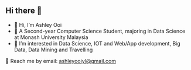 ## Hi there 👋
- 👋 Hi, I’m Ashley Ooi
- 🏢 A Second-year Computer Science Student, majoring in Data Science at Monash University Malaysia
- 👀 I’m interested in Data Science, IOT and Web/App development, Big Data, Data Mining and Travelling 

📧 Reach me by email: ashleyooiyl@gmail.com

<!---
itsashleyooi/itsashleyooi is a ✨ special ✨ repository because its `README.md` (this file) appears on your GitHub profile.
You can click the Preview link to take a look at your changes.
--->
